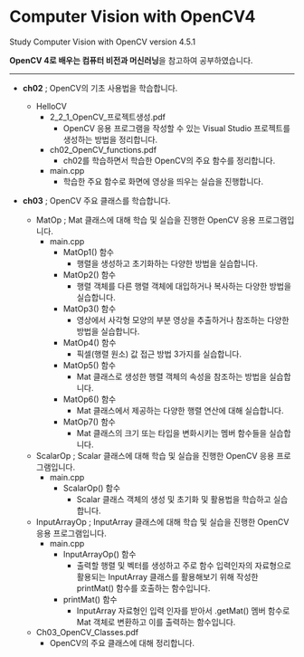 # Computer Vision with OpenCV4
Study Computer Vision with OpenCV version 4.5.1


**OpenCV 4로 배우는 컴퓨터 비전과 머신러닝**을 참고하여 공부하였습니다.

---

- **ch02** ; OpenCV의 기초 사용법을 학습합니다.
  - HelloCV
    - 2_2_1_OpenCV_프로젝트생성.pdf
      - OpenCV 응용 프로그램을 작성할 수 있는 Visual Studio 프로젝트를 생성하는 방법을 정리합니다.
    - ch02_OpenCV_functions.pdf
      - ch02를 학습하면서 학습한 OpenCV의 주요 함수를 정리합니다.
    - main.cpp
      - 학습한 주요 함수로 화면에 영상을 띄우는 실습을 진행합니다.

- **ch03** ; OpenCV 주요 클래스를 학습합니다.
  - MatOp ; Mat 클래스에 대해 학습 및 실습을 진행한 OpenCV 응용 프로그램입니다.
    - main.cpp
      - MatOp1() 함수
        - 행렬을 생성하고 초기화하는 다양한 방법을 실습합니다.
      - MatOp2() 함수
        - 행렬 객체를 다른 행렬 객체에 대입하거나 복사하는 다양한 방법을 실습합니다.
      - MatOp3() 함수
        - 영상에서 사각형 모양의 부분 영상을 추출하거나 참조하는 다양한 방법을 실습합니다.
      - MatOp4() 함수
        - 픽셀(행렬 원소) 값 접근 방법 3가지를 실습합니다.
      - MatOp5() 함수
        - Mat 클래스로 생성한 행렬 객체의 속성을 참조하는 방법을 실습합니다.
      - MatOp6() 함수
        - Mat 클래스에서 제공하는 다양한 행렬 연산에 대해 실습합니다.
      - MatOp7() 함수
        - Mat 클래스의 크기 또는 타입을 변화시키는 멤버 함수들을 실습합니다.
  - ScalarOp ; Scalar 클래스에 대해 학습 및 실습을 진행한 OpenCV 응용 프로그램입니다.
    - main.cpp
      - ScalarOp() 함수
        - Scalar 클래스 객체의 생성 및 초기화 및 활용법을 학습하고 실습합니다.
  - InputArrayOp ; InputArray 클래스에 대해 학습 및 실습을 진행한 OpenCV 응용 프로그램입니다.
    - main.cpp
      - InputArrayOp() 함수
        - 출력할 행렬 및 벡터를 생성하고 주로 함수 입력인자의 자료형으로 활용되는 InputArray 클래스를 활용해보기 위해 작성한 printMat() 함수를 호출하는 함수입니다.
      - printMat() 함수
        - InputArray 자료형인 입력 인자를 받아서 .getMat() 멤버 함수로 Mat 객체로 변환하고 이를 출력하는 함수입니다.
  - Ch03_OpenCV_Classes.pdf
    - OpenCV의 주요 클래스에 대해 정리합니다.
